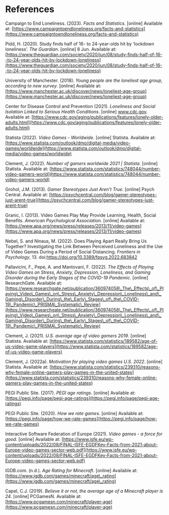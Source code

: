 # References

Campaign to End Loneliness. (2023). _Facts and Statistics_. \[online] Available at: [https://www.campaigntoendloneliness.org/facts-and-statistics](https://www.campaigntoendloneliness.org/facts-and-statistics)

Pidd, H. (2020). Study finds half of 16- to 24-year-olds hit by ‘lockdown loneliness’. _The Guardian_. \[online] 8 Jun. Available at: [https://www.theguardian.com/society/2020/jun/08/study-finds-half-of-16--to-24-year-olds-hit-by-lockdown-loneliness](https://www.theguardian.com/society/2020/jun/08/study-finds-half-of-16--to-24-year-olds-hit-by-lockdown-loneliness)

University of Manchester. (2018). _Young people are the loneliest age group, according to new survey_. \[online] Available at: [https://www.manchester.ac.uk/discover/news/loneliest-age-group](https://www.manchester.ac.uk/discover/news/loneliest-age-group)

Center for Disease Control and Prevention (2021). _Loneliness and Social Isolation Linked to Serious Health Conditions_. \[online] www.cdc.gov. Available at: [https://www.cdc.gov/aging/publications/features/lonely-older-adults.html](https://www.cdc.gov/aging/publications/features/lonely-older-adults.html)

Statista (2022). _Video Games - Worldwide._ \[online] Statista. Available at: [https://www.statista.com/outlook/dmo/digital-media/video-games/worldwide](https://www.statista.com/outlook/dmo/digital-media/video-games/worldwide)

Clement, J. (2022). _Number of gamers worldwide 2021 | Statista_. \[online] Statista. Available at: [https://www.statista.com/statistics/748044/number-video-gamers-world](https://www.statista.com/statistics/748044/number-video-gamers-world)

Grohol, J.M. (2013). _Gamer Stereotypes Just Aren’t True_. \[online] Psych Central. Available at: [https://psychcentral.com/blog/gamer-stereotypes-just-arent-true](https://psychcentral.com/blog/gamer-stereotypes-just-arent-true)

Granic, I. (2013). Video Games Play May Provide Learning, Health, Social Benefits. _American Psychological Association_. \[online] Available at: [https://www.apa.org/news/press/releases/2013/11/video-games](https://www.apa.org/news/press/releases/2013/11/video-games)

Nebel, S. and Ninaus, M. (2022). Does Playing Apart Really Bring Us Together? Investigating the Link Between Perceived Loneliness and the Use of Video Games During a Period of Social Distancing. _Frontiers in Psychology_, 13. doi:https://doi.org/10.3389/fpsyg.2022.683842

Pallavicini, F., Pepe, A. and Mantovani, F. (2022). _The Effects of Playing Video Games on Stress, Anxiety, Depression, Loneliness, and Gaming Disorder during the Early Stages of the COVID-19 Pandemic_. \[online] ResearchGate. Available at: [https://www.researchgate.net/publication/360974058\_The\_Effects\_of\_Playing\_Video\_Games\_on\_Stress\_Anxiety\_Depression\_Loneliness\_and\_Gaming\_Disorder\_During\_the\_Early\_Stages\_of\_the\_COVID-19\_Pandemic\_PRISMA\_Systematic\_Review](https://www.researchgate.net/publication/360974058\_The\_Effects\_of\_Playing\_Video\_Games\_on\_Stress\_Anxiety\_Depression\_Loneliness\_and\_Gaming\_Disorder\_During\_the\_Early\_Stages\_of\_the\_COVID-19\_Pandemic\_PRISMA\_Systematic\_Review)

Clement, J. (2021). _U.S. average age of video gamers 2019_. \[online] Statista. Available at: [https://www.statista.com/statistics/189582/age-of-us-video-game-players](https://www.statista.com/statistics/189582/age-of-us-video-game-players)

Clement, J. (2022a). _Motivation for playing video games U.S. 2022_. \[online] Statista. Available at: [https://www.statista.com/statistics/239310/reasons-why-female-online-gamers-play-games-in-the-united-states](https://www.statista.com/statistics/239310/reasons-why-female-online-gamers-play-games-in-the-united-states)

PEGI Public Site. (2017). _PEGI age ratings_. \[online] Available at: [https://pegi.info/page/pegi-age-ratings](https://pegi.info/page/pegi-age-ratings)

PEGI Public Site. (2020). _How we rate games_. \[online] Available at: [https://pegi.info/page/how-we-rate-games](https://pegi.info/page/how-we-rate-games)

Interactive Software Federation of Europe (2021). _Video games - a force for good_. \[online] Available at: [https://www.isfe.eu/wp-content/uploads/2022/08/FINAL-ISFE-EGDFKey-Facts-from-2021-about-Europe-video-games-sector-web.pdf](https://www.isfe.eu/wp-content/uploads/2022/08/FINAL-ISFE-EGDFKey-Facts-from-2021-about-Europe-video-games-sector-web.pdf)

IGDB.com. (n.d.). _Age Rating for Minecraft_. \[online] Available at: [https://www.igdb.com/games/minecraft/age\_rating](https://www.igdb.com/games/minecraft/age\_rating)

Capel, C.J. (2019). _Believe it or not, the average age of a Minecraft player is 24_. \[online] PCGamesN. Available at: [https://www.pcgamesn.com/minecraft/player-age](https://www.pcgamesn.com/minecraft/player-age)
